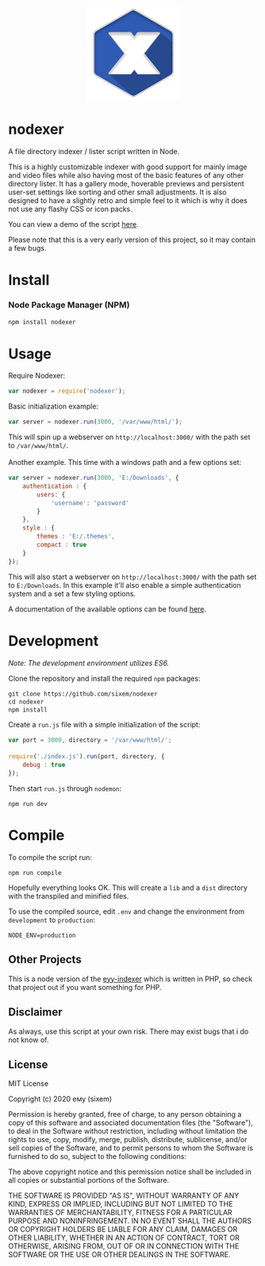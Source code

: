 <p align="center">
  <img width="189" height="189" src="/public/favicon.png">
</p>

# nodexer
A file directory indexer / lister script written in Node.

This is a highly customizable indexer with good support for mainly image and video files while also having most of the basic features of any other directory lister. It has a gallery mode, hoverable previews and persistent user-set settings like sorting and other small adjustments. It is also designed to have a slightly retro and simple feel to it which is why it does not use any flashy CSS or icon packs.

You can view a demo of the script [here](https://index.five.sh/).

Please note that this is a very early version of this project, so it may contain a few bugs.

# Install
### Node Package Manager (NPM)
```
npm install nodexer
```

# Usage
Require Nodexer:
```javascript
var nodexer = require('nodexer');
```
Basic initialization example:
```javascript
var server = nodexer.run(3000, '/var/www/html/');
```
This will spin up a webserver on `http://localhost:3000/` with the path set to `/var/www/html/`.
<br><br>
Another example. This time with a windows path and a few options set:
```javascript
var server = nodexer.run(3000, 'E:/Downloads', {
	authentication : {
		users: {
			'username': 'password'
		}
	},
	style : {
		themes : 'E:/.themes',
		compact : true
	}
});
```
This will also start a webserver on `http://localhost:3000/` with the path set to `E:/Downloads`. In this example it'll also enable a simple authentication system and a set a few styling options.

A documentation of the available options can be found [here](https://github.com/sixem/nodexer/wiki/Documentation#options).

# Development

*Note: The development environment utilizes ES6.*

Clone the repository and install the required `npm` packages:
```
git clone https://github.com/sixem/nodexer
cd nodexer
npm install
```
Create a `run.js` file with a simple initialization of the script:
```javascript
var port = 3000, directory = '/var/www/html/';

require('./index.js').run(port, directory, {
	debug : true
});
```
Then start `run.js` through `nodemon`:
```
npm run dev
```
# Compile
To compile the script run:
```
npm run compile
```
Hopefully everything looks OK. This will create a `lib` and a `dist` directory with the transpiled and minified files.

To use the compiled source, edit `.env` and change the environment from `development` to `production`:
```
NODE_ENV=production
```
## Other Projects
This is a node version of the [eyy-indexer](https://github.com/sixem/eyy-indexer) which is written in PHP, so check that project out if you want something for PHP.
## Disclaimer
As always, use this script at your own risk. There may exist bugs that i do not know of.

## License

MIT License

Copyright (c) 2020 ему (sixem)

Permission is hereby granted, free of charge, to any person obtaining a copy
of this software and associated documentation files (the "Software"), to deal
in the Software without restriction, including without limitation the rights
to use, copy, modify, merge, publish, distribute, sublicense, and/or sell
copies of the Software, and to permit persons to whom the Software is
furnished to do so, subject to the following conditions:

The above copyright notice and this permission notice shall be included in all
copies or substantial portions of the Software.

THE SOFTWARE IS PROVIDED "AS IS", WITHOUT WARRANTY OF ANY KIND, EXPRESS OR
IMPLIED, INCLUDING BUT NOT LIMITED TO THE WARRANTIES OF MERCHANTABILITY,
FITNESS FOR A PARTICULAR PURPOSE AND NONINFRINGEMENT. IN NO EVENT SHALL THE
AUTHORS OR COPYRIGHT HOLDERS BE LIABLE FOR ANY CLAIM, DAMAGES OR OTHER
LIABILITY, WHETHER IN AN ACTION OF CONTRACT, TORT OR OTHERWISE, ARISING FROM,
OUT OF OR IN CONNECTION WITH THE SOFTWARE OR THE USE OR OTHER DEALINGS IN THE
SOFTWARE.
